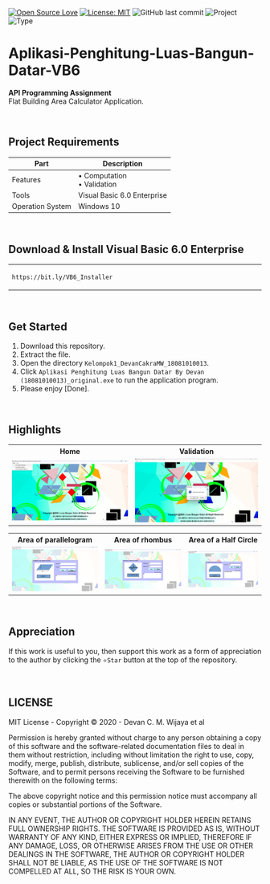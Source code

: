 [![Open Source Love](https://badges.frapsoft.com/os/v1/open-source.svg?style=flat)](https://github.com/ellerbrock/open-source-badges/)
[![License: MIT](https://img.shields.io/badge/License-MIT-blue.svg?logo=github&color=%23F7DF1E)](https://opensource.org/licenses/MIT)
![GitHub last commit](https://img.shields.io/github/last-commit/cakraawijaya/Aplikasi-Penghitung-Luas-Bangun-Datar-VB6?logo=Codeforces&logoColor=white&color=%23F7DF1E)
![Project](https://img.shields.io/badge/Project-Desktop-light.svg?style=flat&logo=dotnet&logoColor=white&color=%23F7DF1E)
![Type](https://img.shields.io/badge/Type-Campus%20Assignment-light.svg?style=flat&logo=gitbook&logoColor=white&color=%23F7DF1E)

# Aplikasi-Penghitung-Luas-Bangun-Datar-VB6
<strong>API Programming Assignment</strong><br>
Flat Building Area Calculator Application.

<br>

## Project Requirements
| Part | Description |
| --- | --- |
| Features | • Computation<br>• Validation |
| Tools | Visual Basic 6.0 Enterprise |
| Operation System | Windows 10 |

<br>

## Download & Install Visual Basic 6.0 Enterprise
<table><tr><td width="840">
  
```
https://bit.ly/VB6_Installer
```

</td></tr></table>

<br>

## Get Started
1. Download this repository.<br>
2. Extract the file.<br>
3. Open the directory ``` Kelompok1_DevanCakraMW_18081010013 ```.<br>
4. Click ``` Aplikasi Penghitung Luas Bangun Datar By Devan (18081010013)_original.exe ``` to run the application program.<br>
5. Please enjoy [Done].

<br>

## Highlights
<table>
<tr>
<th width="420">Home</th>
<th width="420">Validation</th>
</tr>
<tr>
<td><img src="Documentation/Home.jpg" alt="home"></td>
<td><img src="Documentation/Validation.jpg" alt="validation"></td>
</tr>
</table>
<table>
<tr>
<th width="280">Area of parallelogram</th>
<th width="280">Area of rhombus</th>
<th width="280">Area of a Half Circle</th>
</tr>
<tr>
<td><img src="Documentation/Parallelogram.jpg" alt="parallelogram"></td>
<td><img src="Documentation/Rhombus.jpg" alt="rhombus"></td>
<td><img src="Documentation/Half Circle.jpg" alt="half-circle"></td>
</tr>
</table>

<br>

## Appreciation
If this work is useful to you, then support this work as a form of appreciation to the author by clicking the ``` ⭐Star ``` button at the top of the repository.

<br>

## LICENSE
MIT License - Copyright © 2020 - Devan C. M. Wijaya et al

Permission is hereby granted without charge to any person obtaining a copy of this software and the software-related documentation files to deal in them without restriction, including without limitation the right to use, copy, modify, merge, publish, distribute, sublicense, and/or sell copies of the Software, and to permit persons receiving the Software to be furnished therewith on the following terms:

The above copyright notice and this permission notice must accompany all copies or substantial portions of the Software.

IN ANY EVENT, THE AUTHOR OR COPYRIGHT HOLDER HEREIN RETAINS FULL OWNERSHIP RIGHTS. THE SOFTWARE IS PROVIDED AS IS, WITHOUT WARRANTY OF ANY KIND, EITHER EXPRESS OR IMPLIED, THEREFORE IF ANY DAMAGE, LOSS, OR OTHERWISE ARISES FROM THE USE OR OTHER DEALINGS IN THE SOFTWARE, THE AUTHOR OR COPYRIGHT HOLDER SHALL NOT BE LIABLE, AS THE USE OF THE SOFTWARE IS NOT COMPELLED AT ALL, SO THE RISK IS YOUR OWN.
